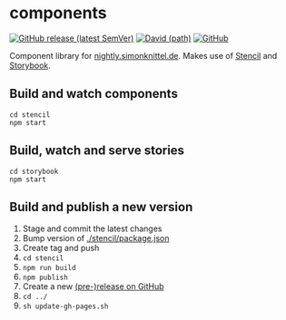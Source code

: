 # components

[![GitHub release (latest SemVer)](https://img.shields.io/github/v/release/simonknittel/components?style=flat-square)](https://github.com/simonknittel/components/releases)
[![David (path)](https://img.shields.io/david/dev/simonknittel/components?path=stencil&style=flat-square)](./stencil/package.json)
[![GitHub](https://img.shields.io/github/license/simonknittel/components?style=flat-square)](./LICENSE)

Component library for [nightly.simonknittel.de](https://nightly.simonknittel.de). Makes use of [Stencil](https://stenciljs.com) and [Storybook](https://github.com/storybookjs/storybook/tree/next/app/web-components).

## Build and watch components

    cd stencil
    npm start

## Build, watch and serve stories

    cd storybook
    npm start

## Build and publish a new version

1. Stage and commit the latest changes
2. Bump version of [./stencil/package.json](stencil/package.json)
3. Create tag and push
4. `cd stencil`
5. `npm run build`
6. `npm publish`
7. Create a new [(pre-)release on GitHub](https://github.com/simonknittel/components/releases/new)
8. `cd ../`
9. `sh update-gh-pages.sh`
